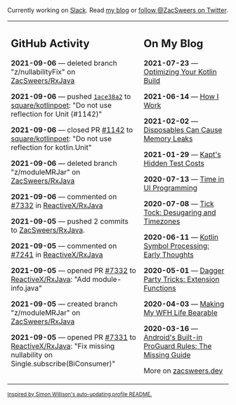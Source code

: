 Currently working on [Slack](https://slack.com/). Read [my blog](https://zacsweers.dev/) or [follow @ZacSweers on Twitter](https://twitter.com/ZacSweers).

<table><tr><td valign="top" width="60%">

## GitHub Activity
<!-- githubActivity starts -->
**2021-09-06** — deleted branch "z/nullabilityFix" on [ZacSweers/RxJava](https://api.github.com/repos/ZacSweers/RxJava)

**2021-09-06** — pushed [`1ace38a2`](https://github.com/square/kotlinpoet/commit/1ace38a2666589ac9480f66b3fad8196994b97f0) to [square/kotlinpoet](https://api.github.com/repos/square/kotlinpoet): "Do not use reflection for Unit (#1142)"

**2021-09-06** — closed PR [#1142](https://api.github.com/repos/square/kotlinpoet/pulls/1142) to [square/kotlinpoet](https://api.github.com/repos/square/kotlinpoet): "Do not use reflection for kotlin.Unit"

**2021-09-06** — deleted branch "z/moduleMRJar" on [ZacSweers/RxJava](https://api.github.com/repos/ZacSweers/RxJava)

**2021-09-06** — commented on [#7332](https://github.com/ReactiveX/RxJava/pull/7332#issuecomment-913676009) in [ReactiveX/RxJava](https://api.github.com/repos/ReactiveX/RxJava)

**2021-09-05** — pushed 2 commits to [ZacSweers/RxJava](https://api.github.com/repos/ZacSweers/RxJava).

**2021-09-05** — commented on [#7241](https://github.com/ReactiveX/RxJava/pull/7241#issuecomment-913270464) in [ReactiveX/RxJava](https://api.github.com/repos/ReactiveX/RxJava)

**2021-09-05** — opened PR [#7332](https://api.github.com/repos/ReactiveX/RxJava/pulls/7332) to [ReactiveX/RxJava](https://api.github.com/repos/ReactiveX/RxJava): "Add module-info.java"

**2021-09-05** — created branch "z/moduleMRJar" on [ZacSweers/RxJava](https://api.github.com/repos/ZacSweers/RxJava)

**2021-09-05** — opened PR [#7331](https://api.github.com/repos/ReactiveX/RxJava/pulls/7331) to [ReactiveX/RxJava](https://api.github.com/repos/ReactiveX/RxJava): "Fix missing nullability on Single.subscribe(BiConsumer)"
<!-- githubActivity ends -->
</td><td valign="top" width="40%">

## On My Blog
<!-- blog starts -->
**2021-07-23** — [Optimizing Your Kotlin Build](https://www.zacsweers.dev/optimizing-your-kotlin-build/)

**2021-06-14** — [How I Work](https://www.zacsweers.dev/how-i-work/)

**2021-02-02** — [Disposables Can Cause Memory Leaks](https://www.zacsweers.dev/disposables-can-cause-memory-leaks/)

**2021-01-29** — [Kapt's Hidden Test Costs](https://www.zacsweers.dev/kapts-hidden-test-costs/)

**2020-07-13** — [Time in UI Programming](https://www.zacsweers.dev/time-in-ui/)

**2020-07-08** — [Tick Tock: Desugaring and Timezones](https://www.zacsweers.dev/ticktock-desugaring-timezones/)

**2020-06-11** — [Kotlin Symbol Processing: Early Thoughts](https://www.zacsweers.dev/kotlin-symbol-processor-early-thoughts/)

**2020-05-01** — [Dagger Party Tricks: Extension Functions](https://www.zacsweers.dev/dagger-party-tricks-extension-functions/)

**2020-04-03** — [Making My WFH Life Bearable](https://www.zacsweers.dev/making-wfh-life-bearable/)

**2020-03-16** — [Android's Built-in ProGuard Rules: The Missing Guide](https://www.zacsweers.dev/android-proguard-rules/)
<!-- blog ends -->
More on [zacsweers.dev](https://zacsweers.dev/)
</td></tr></table>

<sub><a href="https://simonwillison.net/2020/Jul/10/self-updating-profile-readme/">Inspired by Simon Willison's auto-updating profile README.</a></sub>